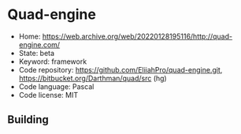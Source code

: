 # Quad-engine

- Home: https://web.archive.org/web/20220128195116/http://quad-engine.com/
- State: beta
- Keyword: framework
- Code repository: https://github.com/EliiahPro/quad-engine.git, https://bitbucket.org/Darthman/quad/src (hg)
- Code language: Pascal
- Code license: MIT

## Building
